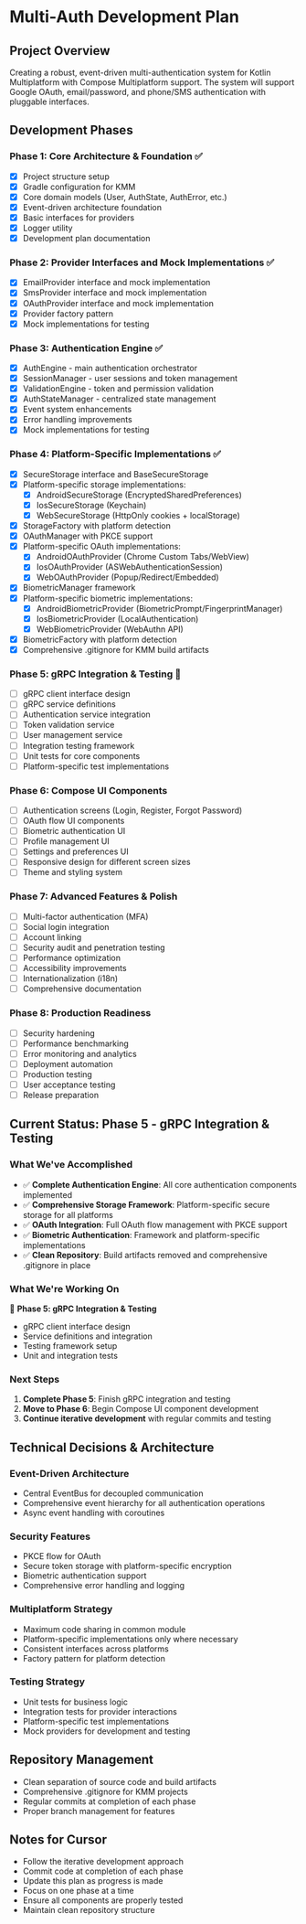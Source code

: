 # Multi-Auth Development Plan

## Project Overview
Creating a robust, event-driven multi-authentication system for Kotlin Multiplatform with Compose Multiplatform support. The system will support Google OAuth, email/password, and phone/SMS authentication with pluggable interfaces.

## Development Phases

### Phase 1: Core Architecture & Foundation ✅
- [x] Project structure setup
- [x] Gradle configuration for KMM
- [x] Core domain models (User, AuthState, AuthError, etc.)
- [x] Event-driven architecture foundation
- [x] Basic interfaces for providers
- [x] Logger utility
- [x] Development plan documentation

### Phase 2: Provider Interfaces and Mock Implementations ✅
- [x] EmailProvider interface and mock implementation
- [x] SmsProvider interface and mock implementation
- [x] OAuthProvider interface and mock implementation
- [x] Provider factory pattern
- [x] Mock implementations for testing

### Phase 3: Authentication Engine ✅
- [x] AuthEngine - main authentication orchestrator
- [x] SessionManager - user sessions and token management
- [x] ValidationEngine - token and permission validation
- [x] AuthStateManager - centralized state management
- [x] Event system enhancements
- [x] Error handling improvements
- [x] Mock implementations for testing

### Phase 4: Platform-Specific Implementations ✅
- [x] SecureStorage interface and BaseSecureStorage
- [x] Platform-specific storage implementations:
  - [x] AndroidSecureStorage (EncryptedSharedPreferences)
  - [x] IosSecureStorage (Keychain)
  - [x] WebSecureStorage (HttpOnly cookies + localStorage)
- [x] StorageFactory with platform detection
- [x] OAuthManager with PKCE support
- [x] Platform-specific OAuth implementations:
  - [x] AndroidOAuthProvider (Chrome Custom Tabs/WebView)
  - [x] IosOAuthProvider (ASWebAuthenticationSession)
  - [x] WebOAuthProvider (Popup/Redirect/Embedded)
- [x] BiometricManager framework
- [x] Platform-specific biometric implementations:
  - [x] AndroidBiometricProvider (BiometricPrompt/FingerprintManager)
  - [x] IosBiometricProvider (LocalAuthentication)
  - [x] WebBiometricProvider (WebAuthn API)
- [x] BiometricFactory with platform detection
- [x] Comprehensive .gitignore for KMM build artifacts

### Phase 5: gRPC Integration & Testing 🔄
- [ ] gRPC client interface design
- [ ] gRPC service definitions
- [ ] Authentication service integration
- [ ] Token validation service
- [ ] User management service
- [ ] Integration testing framework
- [ ] Unit tests for core components
- [ ] Platform-specific test implementations

### Phase 6: Compose UI Components
- [ ] Authentication screens (Login, Register, Forgot Password)
- [ ] OAuth flow UI components
- [ ] Biometric authentication UI
- [ ] Profile management UI
- [ ] Settings and preferences UI
- [ ] Responsive design for different screen sizes
- [ ] Theme and styling system

### Phase 7: Advanced Features & Polish
- [ ] Multi-factor authentication (MFA)
- [ ] Social login integration
- [ ] Account linking
- [ ] Security audit and penetration testing
- [ ] Performance optimization
- [ ] Accessibility improvements
- [ ] Internationalization (i18n)
- [ ] Comprehensive documentation

### Phase 8: Production Readiness
- [ ] Security hardening
- [ ] Performance benchmarking
- [ ] Error monitoring and analytics
- [ ] Deployment automation
- [ ] Production testing
- [ ] User acceptance testing
- [ ] Release preparation

## Current Status: Phase 5 - gRPC Integration & Testing

### What We've Accomplished
- ✅ **Complete Authentication Engine**: All core authentication components implemented
- ✅ **Comprehensive Storage Framework**: Platform-specific secure storage for all platforms
- ✅ **OAuth Integration**: Full OAuth flow management with PKCE support
- ✅ **Biometric Authentication**: Framework and platform-specific implementations
- ✅ **Clean Repository**: Build artifacts removed and comprehensive .gitignore in place

### What We're Working On
🔄 **Phase 5: gRPC Integration & Testing**
- gRPC client interface design
- Service definitions and integration
- Testing framework setup
- Unit and integration tests

### Next Steps
1. **Complete Phase 5**: Finish gRPC integration and testing
2. **Move to Phase 6**: Begin Compose UI component development
3. **Continue iterative development** with regular commits and testing

## Technical Decisions & Architecture

### Event-Driven Architecture
- Central EventBus for decoupled communication
- Comprehensive event hierarchy for all authentication operations
- Async event handling with coroutines

### Security Features
- PKCE flow for OAuth
- Secure token storage with platform-specific encryption
- Biometric authentication support
- Comprehensive error handling and logging

### Multiplatform Strategy
- Maximum code sharing in common module
- Platform-specific implementations only where necessary
- Consistent interfaces across platforms
- Factory pattern for platform detection

### Testing Strategy
- Unit tests for business logic
- Integration tests for provider interactions
- Platform-specific test implementations
- Mock providers for development and testing

## Repository Management
- Clean separation of source code and build artifacts
- Comprehensive .gitignore for KMM projects
- Regular commits at completion of each phase
- Proper branch management for features

## Notes for Cursor
- Follow the iterative development approach
- Commit code at completion of each phase
- Update this plan as progress is made
- Focus on one phase at a time
- Ensure all components are properly tested
- Maintain clean repository structure
